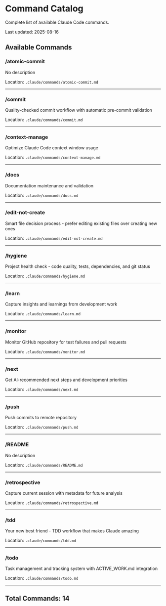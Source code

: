 # Command Catalog

Complete list of available Claude Code commands.

Last updated: 2025-08-16

## Available Commands

### /atomic-commit

No description

Location: `.claude/commands/atomic-commit.md`

---

### /commit

Quality-checked commit workflow with automatic pre-commit validation

Location: `.claude/commands/commit.md`

---

### /context-manage

Optimize Claude Code context window usage

Location: `.claude/commands/context-manage.md`

---

### /docs

Documentation maintenance and validation

Location: `.claude/commands/docs.md`

---

### /edit-not-create

Smart file decision process - prefer editing existing files over creating new ones

Location: `.claude/commands/edit-not-create.md`

---

### /hygiene

Project health check - code quality, tests, dependencies, and git status

Location: `.claude/commands/hygiene.md`

---

### /learn

Capture insights and learnings from development work

Location: `.claude/commands/learn.md`

---

### /monitor

Monitor GitHub repository for test failures and pull requests

Location: `.claude/commands/monitor.md`

---

### /next

Get AI-recommended next steps and development priorities

Location: `.claude/commands/next.md`

---

### /push

Push commits to remote repository

Location: `.claude/commands/push.md`

---

### /README

No description

Location: `.claude/commands/README.md`

---

### /retrospective

Capture current session with metadata for future analysis

Location: `.claude/commands/retrospective.md`

---

### /tdd

Your new best friend - TDD workflow that makes Claude amazing

Location: `.claude/commands/tdd.md`

---

### /todo

Task management and tracking system with ACTIVE_WORK.md integration

Location: `.claude/commands/todo.md`

---


## Total Commands: 14

